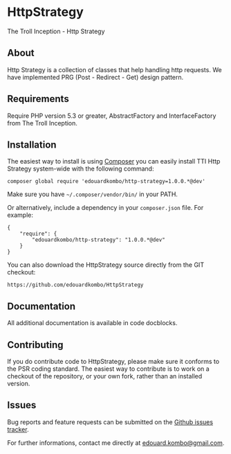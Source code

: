 HttpStrategy
================

The Troll Inception - Http Strategy

About
-----

Http Strategy is a collection of classes that help handling http requests.
We have implemented PRG (Post - Redirect - Get) design pattern.

Requirements
------------

Require PHP version 5.3 or greater, AbstractFactory and InterfaceFactory from The Troll Inception.

Installation
------------

The easiest way to install is using [Composer](http://getcomposer.org/) you can easily install TTI Http Strategy system-wide with the following command:

    composer global require 'edouardkombo/http-strategy=1.0.0.*@dev'

Make sure you have `~/.composer/vendor/bin/` in your PATH.

Or alternatively, include a dependency in your `composer.json` file. For example:

    {
        "require": {
            "edouardkombo/http-strategy": "1.0.0.*@dev"
        }
    }

You can also download the HttpStrategy source directly from the GIT checkout:

    https://github.com/edouardkombo/HttpStrategy


Documentation
-------------

All additional documentation is available in code docblocks.

Contributing
-------------

If you do contribute code to HttpStrategy, please make sure it conforms to the PSR coding standard. The easiest way to contribute is to work on a checkout of the repository, or your own fork, rather than an installed version.

Issues
------

Bug reports and feature requests can be submitted on the [Github issues tracker](https://github.com/edouardkombo/HttpStrategy/issues).

For further informations, contact me directly at edouard.kombo@gmail.com.

